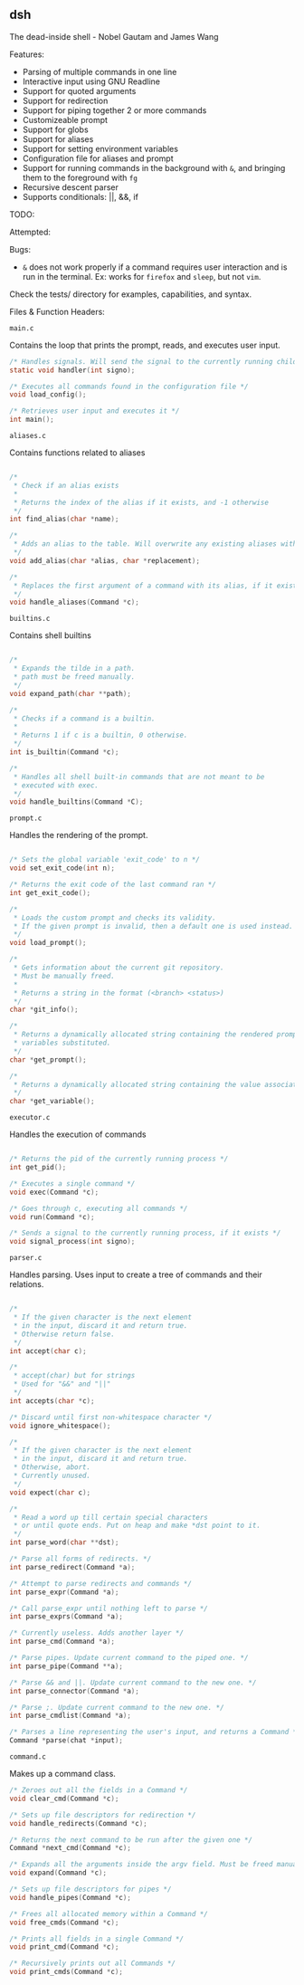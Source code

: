 ## dsh

The dead-inside shell - Nobel Gautam and James Wang

Features:
* Parsing of multiple commands in one line
* Interactive input using GNU Readline
* Support for quoted arguments
* Support for redirection
* Support for piping together 2 or more commands
* Customizeable prompt
* Support for globs
* Support for aliases
* Support for setting environment variables
* Configuration file for aliases and prompt
* Support for running commands in the background with `&`, and bringing them to the foreground with `fg`
* Recursive descent parser
* Supports conditionals: ||, &&, if

TODO:

Attempted:

Bugs:
* `&` does not work properly if a command requires user interaction and is run in the terminal. Ex: works for `firefox` and `sleep`, but not `vim`.

Check the tests/ directory for examples, capabilities, and syntax.

Files & Function Headers:

`main.c`

Contains the loop that prints the prompt, reads, and executes user input.
```c
/* Handles signals. Will send the signal to the currently running child process, if it exists. */
static void handler(int signo);

/* Executes all commands found in the configuration file */
void load_config();

/* Retrieves user input and executes it */
int main();
```

`aliases.c`

Contains functions related to aliases
```c

/*
 * Check if an alias exists
 *
 * Returns the index of the alias if it exists, and -1 otherwise
 */
int find_alias(char *name);

/*
 * Adds an alias to the table. Will overwrite any existing aliases with the same name
 */
void add_alias(char *alias, char *replacement);

/*
 * Replaces the first argument of a command with its alias, if it exists.
 */
void handle_aliases(Command *c);
```

`builtins.c`

Contains shell builtins
```c

/*
 * Expands the tilde in a path.
 * path must be freed manually.
 */
void expand_path(char **path);

/*
 * Checks if a command is a builtin.
 *
 * Returns 1 if c is a builtin, 0 otherwise.
 */
int is_builtin(Command *c);

/*
 * Handles all shell built-in commands that are not meant to be
 * executed with exec.
 */
void handle_builtins(Command *C);
```

`prompt.c`

Handles the rendering of the prompt.
```c

/* Sets the global variable 'exit_code' to n */
void set_exit_code(int n);

/* Returns the exit code of the last command ran */
int get_exit_code();

/*
 * Loads the custom prompt and checks its validity.
 * If the given prompt is invalid, then a default one is used instead.
 */
void load_prompt();

/*
 * Gets information about the current git repository.
 * Must be manually freed.
 *
 * Returns a string in the format (<branch> <status>)
 */
char *git_info();

/*
 * Returns a dynamically allocated string containing the rendered prompt, with all
 * variables substituted.
 */
char *get_prompt();

/*
 * Returns a dynamically allocated string containing the value associated with a specific variable
 */
char *get_variable();
```

`executor.c`

Handles the execution of commands

```c

/* Returns the pid of the currently running process */
int get_pid();

/* Executes a single command */
void exec(Command *c);

/* Goes through c, executing all commands */
void run(Command *c);

/* Sends a signal to the currently running process, if it exists */
void signal_process(int signo);
```

`parser.c`

Handles parsing. Uses input to create a tree of commands and their relations.

```c

/*
 * If the given character is the next element
 * in the input, discard it and return true.
 * Otherwise return false.
 */
int accept(char c);

/*
 * accept(char) but for strings
 * Used for "&&" and "||"
 */
int accepts(char *c);

/* Discard until first non-whitespace character */
void ignore_whitespace();

/*
 * If the given character is the next element
 * in the input, discard it and return true.
 * Otherwise, abort.
 * Currently unused.
 */
void expect(char c);

/*
 * Read a word up till certain special characters
 * or until quote ends. Put on heap and make *dst point to it.
 */
int parse_word(char **dst);

/* Parse all forms of redirects. */
int parse_redirect(Command *a);

/* Attempt to parse redirects and commands */
int parse_expr(Command *a);

/* Call parse_expr until nothing left to parse */
int parse_exprs(Command *a);

/* Currently useless. Adds another layer */
int parse_cmd(Command *a);

/* Parse pipes. Update current command to the piped one. */
int parse_pipe(Command **a);

/* Parse && and ||. Update current command to the new one. */
int parse_connector(Command *a);

/* Parse ;. Update current command to the new one. */
int parse_cmdlist(Command *a);

/* Parses a line representing the user's input, and returns a Command */
Command *parse(chat *input);
```

`command.c`

Makes up a command class.

```c
/* Zeroes out all the fields in a Command */
void clear_cmd(Command *c);

/* Sets up file descriptors for redirection */
void handle_redirects(Command *c);

/* Returns the next command to be run after the given one */
Command *next_cmd(Command *c);

/* Expands all the arguments inside the argv field. Must be freed manually */
void expand(Command *c);

/* Sets up file descriptors for pipes */
void handle_pipes(Command *c);

/* Frees all allocated memory within a Command */
void free_cmds(Command *c);

/* Prints all fields in a single Command */
void print_cmd(Command *c);

/* Recursively prints out all Commands */
void print_cmds(Command *c);
```

